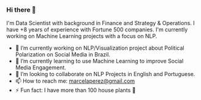 ### Hi there 👋

I'm Data Scientist with background in Finance and Strategy & Operations. I have +8 years of experience with Fortune 500 companies. 
I'm currently working on Machine Learning projects with a focus on NLP.

- 🔭 I’m currently working on NLP/Visualization project about Political Polarization on Social Media in Brazil.
- 🌱 I’m currently learning to use Machine Learning to improve Social Media Engagement.
- 👯 I’m looking to collaborate on NLP Projects in English and Portuguese.
- 📫 How to reach me: marcelaperez@gmail.com
- ⚡ Fun fact: I have more than 100 house plants 🌱 


<!--
**marcelaulloa/marcelaulloa** is a ✨ _special_ ✨ repository because its `README.md` (this file) appears on your GitHub profile.

Here are some ideas to get you started:
- 🤔 I’m looking for help with ...
- 💬 Ask me about ...
-->
